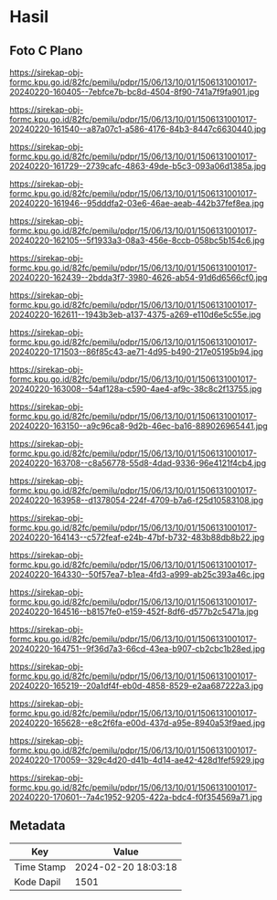 # Hasil

## Foto C Plano

https://sirekap-obj-formc.kpu.go.id/82fc/pemilu/pdpr/15/06/13/10/01/1506131001017-20240220-160405--7ebfce7b-bc8d-4504-8f90-741a7f9fa901.jpg

https://sirekap-obj-formc.kpu.go.id/82fc/pemilu/pdpr/15/06/13/10/01/1506131001017-20240220-161540--a87a07c1-a586-4176-84b3-8447c6630440.jpg

https://sirekap-obj-formc.kpu.go.id/82fc/pemilu/pdpr/15/06/13/10/01/1506131001017-20240220-161729--2739cafc-4863-49de-b5c3-093a06d1385a.jpg

https://sirekap-obj-formc.kpu.go.id/82fc/pemilu/pdpr/15/06/13/10/01/1506131001017-20240220-161946--95dddfa2-03e6-46ae-aeab-442b37fef8ea.jpg

https://sirekap-obj-formc.kpu.go.id/82fc/pemilu/pdpr/15/06/13/10/01/1506131001017-20240220-162105--5f1933a3-08a3-456e-8ccb-058bc5b154c6.jpg

https://sirekap-obj-formc.kpu.go.id/82fc/pemilu/pdpr/15/06/13/10/01/1506131001017-20240220-162439--2bdda3f7-3980-4626-ab54-91d6d6566cf0.jpg

https://sirekap-obj-formc.kpu.go.id/82fc/pemilu/pdpr/15/06/13/10/01/1506131001017-20240220-162611--1943b3eb-a137-4375-a269-e110d6e5c55e.jpg

https://sirekap-obj-formc.kpu.go.id/82fc/pemilu/pdpr/15/06/13/10/01/1506131001017-20240220-171503--86f85c43-ae71-4d95-b490-217e05195b94.jpg

https://sirekap-obj-formc.kpu.go.id/82fc/pemilu/pdpr/15/06/13/10/01/1506131001017-20240220-163008--54af128a-c590-4ae4-af9c-38c8c2f13755.jpg

https://sirekap-obj-formc.kpu.go.id/82fc/pemilu/pdpr/15/06/13/10/01/1506131001017-20240220-163150--a9c96ca8-9d2b-46ec-ba16-889026965441.jpg

https://sirekap-obj-formc.kpu.go.id/82fc/pemilu/pdpr/15/06/13/10/01/1506131001017-20240220-163708--c8a56778-55d8-4dad-9336-96e4121f4cb4.jpg

https://sirekap-obj-formc.kpu.go.id/82fc/pemilu/pdpr/15/06/13/10/01/1506131001017-20240220-163958--d1378054-224f-4709-b7a6-f25d10583108.jpg

https://sirekap-obj-formc.kpu.go.id/82fc/pemilu/pdpr/15/06/13/10/01/1506131001017-20240220-164143--c572feaf-e24b-47bf-b732-483b88db8b22.jpg

https://sirekap-obj-formc.kpu.go.id/82fc/pemilu/pdpr/15/06/13/10/01/1506131001017-20240220-164330--50f57ea7-b1ea-4fd3-a999-ab25c393a46c.jpg

https://sirekap-obj-formc.kpu.go.id/82fc/pemilu/pdpr/15/06/13/10/01/1506131001017-20240220-164516--b8157fe0-e159-452f-8df6-d577b2c5471a.jpg

https://sirekap-obj-formc.kpu.go.id/82fc/pemilu/pdpr/15/06/13/10/01/1506131001017-20240220-164751--9f36d7a3-66cd-43ea-b907-cb2cbc1b28ed.jpg

https://sirekap-obj-formc.kpu.go.id/82fc/pemilu/pdpr/15/06/13/10/01/1506131001017-20240220-165219--20a1df4f-eb0d-4858-8529-e2aa687222a3.jpg

https://sirekap-obj-formc.kpu.go.id/82fc/pemilu/pdpr/15/06/13/10/01/1506131001017-20240220-165628--e8c2f6fa-e00d-437d-a95e-8940a53f9aed.jpg

https://sirekap-obj-formc.kpu.go.id/82fc/pemilu/pdpr/15/06/13/10/01/1506131001017-20240220-170059--329c4d20-d41b-4d14-ae42-428d1fef5929.jpg

https://sirekap-obj-formc.kpu.go.id/82fc/pemilu/pdpr/15/06/13/10/01/1506131001017-20240220-170601--7a4c1952-9205-422a-bdc4-f0f354569a71.jpg


## Metadata

| Key        | Value               |
| ---------- | ------------------- |
| Time Stamp | 2024-02-20 18:03:18 |
| Kode Dapil | 1501                |




